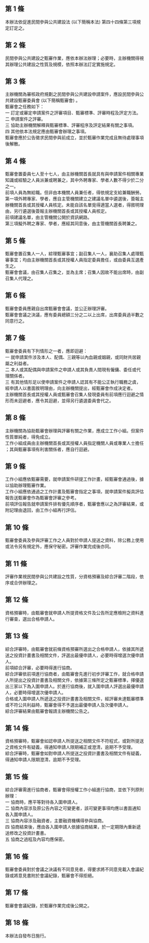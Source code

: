 第 1 條
-------
本辦法依促進民間參與公共建設法 (以下簡稱本法) 第四十四條第三項規  
定訂定之。

第 2 條
-------
民間參與公共建設之甄審作業，應依本辦法辦理；必要時，主辦機關得視  
其辦理公共建設之性質及規模，依照本辦法訂定實施規定。

第 3 條
-------
主辦機關為審核政府規劃之民間參與公共建設申請案件，應設民間參與公  
共建設甄審委員會 (以下簡稱甄審會) 。  
甄審會之任務如下：  
一  訂定或審定申請案件之評審項目、甄審標準、評審時程及評定方法。  
二  申請案件之評審。  
三  協助主辦機關解釋與甄審標準、評審程序及評定結果有關之事項。  
四  其他依本法規定應由甄審會辦理之事項。  
甄審會應於公告徵求民間參與前成立，並於甄審作業完成且無待處理事項  
後解散。

第 4 條
-------
甄審會置委員七人至十七人，由主辦機關首長就具有與申請案件相關專業  
知識或經驗之人員派兼或聘兼之，其中外聘專家、學者人數不得少於二分  
之一。  
前項人員為無給職。但非由本機關人員兼任者，得依規定支給兼職酬勞。  
第一項外聘專家、學者，應自主管機關建立之建議名單中遴選後，簽報主  
辦機關首長或其授權人員核定。未能自該名單覓得適當人選者，得敘明理  
由，另行遴選後簽報主辦機關首長或其授權人員核定。  
前項建議名單，由主管機關公開於資訊網路。  
第三項擬外聘之專家、學者，應經其同意後，由主管機關首長聘兼之。

第 5 條
-------
甄審會置召集人一人，綜理甄審事宜；副召集人一人，襄助召集人處理甄  
審事宜；均由主辦機關首長或其授權人員指定委員擔任，或由委員互選產  
生之。  
甄審會會議，由召集人召集之，並為主席；召集人因故不能出席時，由副  
召集人代理之。

第 6 條
-------
甄審會委員應親自出席甄審會會議，並公正辦理評審。  
甄審會會議之決議，應有委員總額三分之二以上出席，出席委員過半數之  
同意行之。

第 7 條
-------
甄審會委員有下列情形之一者，應即迴避：  
一  就申請案件涉及本人、配偶、三親等以內血親或姻親，或同財共居親  
    屬之利益者。  
二  本人或其配偶與申請案件之申請人或其負責人間現有僱傭、委任或代  
    理關係者。  
三  有其他情形足以使申請案件之申請人認其有不能公正執行職務之虞，  
    經申請人以書面敘明理由，向主辦機關提出，經甄審會作成決定者。  
主辦機關首長或其授權人員或甄審會召集人發現委員有前項應行迴避之情  
形而未迴避者，應令其迴避，並得另行遴選委員會代之。

第 8 條
-------
主辦機關為協助甄審會辦理與評審有關之作業，應成立工作小組。但案件  
性質單純者，得免成立。  
工作小組成員由主辦機關首長或其授權人員指定機關人員或專業人士擔任  
；其與甄審事項有利害關係者，應自行迴避。

第 9 條
-------
工作小組應依甄審需要，就申請案件研提工作計畫，經甄審會通過後，據  
以協助辦理甄審作業。  
工作小組應依通過之工作計畫及甄審會指定之事項，就申請案件擬具評估  
報告送甄審會作為甄審會評審之參考。  
前項評估報告就申請案件排有優先順序者，甄審會應以之為評審結果，或  
附記理由退回，由工作小組再行評估。

第 10 條
--------
甄審會委員及參與評審工作之人員對於申請人提送之資料，除公務上使用  
或法令另有規定外，應保守秘密。評審作業完成後亦同。

第 11 條
--------
評審作業視民間參與公共建設之性質，分資格預審及綜合評審二階段，依  
序或合併辦理之。

第 12 條
--------
資格預審時，由甄審會就申請人所提資格文件及公告所定應檢附之資料進  
行審查，選出合格申請人。

第 13 條
--------
綜合評審時，由甄審會就前條資格預審所選出之合格申請人，依據其所遞  
送之投資計畫書及相關文件，評選出最優申請人，必要時得增選次優申請  
人。  
前項綜合評審，必要時得進行協商。  
綜合評審依前項進行協商者，由甄審會先進行初步評審工作，就合格申請  
人所提出之投資計畫書及相關文件，依據第三條所定之甄審標準，擇優選  
出三家以下為入圍申請人。於進行協商後，就入圍申請人評選出最優申請  
人，必要時得增選次優申請人。  
合格或入圍申請人所遞送之投資計畫書及相關文件，經評審未達甄審標準  
或不符公共利益時，甄審會得不予選出最優申請人及次優申請人。  
綜合評審結果由甄審會報請主辦機關公告之。

第 14 條
--------
資格預審時，甄審會如認申請人所提送之相關文件不符程式，或對所提送  
之資格文件有疑義，得通知申請人限期補正或澄清，逾期不予受理。  
綜合評審時，甄審會如對申請人所提送之投資計畫書及相關文件有疑義，  
得通知申請人限期澄清，逾期不予受理。

第 15 條
--------
綜合評審需進行協商者，甄審會得授權工作小組進行協商，並依下列原則  
辦理：  
一  協商時，應平等對待各入圍申請人。  
二  協商內容涉及原公告內容之可變更者，該可變更事項均應以書面通知  
    各入圍申請人。  
三  協商內容涉及融資者，主要融資機構得參與協商。  
四  協商結束後，應由各入圍申請人依據協商結果，於一定期限內重新遞  
    送修改之投資計畫書。  
五  協商之過程及內容均應保密。

第 16 條
--------
甄審會委員對於會議之決議有不同意見者，得要求將不同意見載入會議紀  
錄或將意見書附於會議紀錄，甄審會不得拒絕。

第 17 條
--------
甄審會會議紀錄，於甄審作業完成後公開之。

第 18 條
--------
本辦法自發布日施行。

